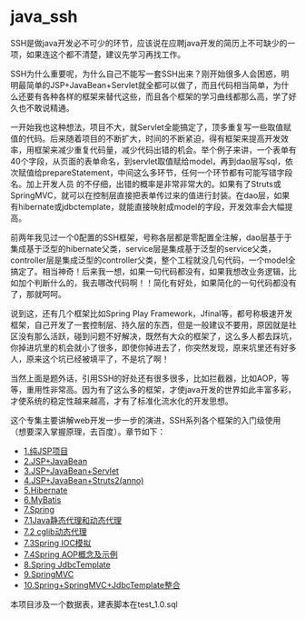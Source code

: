 # java_ssh
SSH是做java开发必不可少的环节，应该说在应聘java开发的简历上不可缺少的一项，如果连这个都不清楚，建议先学习再找工作。

SSH为什么重要呢，为什么自己不能写一套SSH出来？刚开始很多人会困惑，明明最简单的JSP+JavaBean+Servlet就全都可以做了，而且代码相当简单，为什么还要有各种各样的框架来替代这些，而且各个框架的学习曲线都那么高，学了好久也不敢说精通。

一开始我也这种想法，项目不大，就Servlet全能搞定了，顶多重复写一些取值赋值的代码。后来随着项目的不断扩大，时间的不断紧迫，得有框架来提高开发效率，用框架来减少重复代码量，减少代码出错的机会。举个例子来讲，一个表单有40个字段，从页面的表单命名，到servlet取值赋给model，再到dao层写sql，依次赋值给prepareStatement，中间这么多环节，任何一个环节都有可能写错字段名。加上开发人员 的不仔细，出错的概率是非常非常大的。如果有了Struts或SpringMVC，就可以在控制层直接把表单传过来的值进行封装。在dao层，如果有hibernate或jdbctemplate，就能直接映射成model的字段，开发效率会大幅提高。

前两年我见过一个0配置的SSH框架，号称各层都是零配置全注解，dao层基于于集成基于泛型的hibernate父类，service层是集成基于泛型的service父类，controller层是集成泛型的controller父类，整个工程就没几句代码，一个model全搞定了。相当神奇！后来我一想，如果一句代码都没有，如果我想改业务逻辑，比如加个判断什么的，我去哪改代码啊！！简化有好处，如果简化的一句代码都没有了，那就呵呵。

说到这，还有几个框架比如Spring Play Framework，Jfinal等，都号称极速开发框架，自己开发了一套控制层、持久层的东西，但是一般建议不要用，原因就是社区没有那么活跃，碰到问题不好解决，既然有大众的框架了，这么多人都去踩坑，你掉进坑里的机会就小了很多，即使你掉进去了，你突然发现，原来坑里还有好多人，原来这个坑已经被填平了，不是坑了啊！

当然上面是题外话，引用SSH的好处还有很多很多，比如拦截器，比如AOP，等等，重用性非常高。因为有了这么多的框架，才使java开发的世界如此丰富多彩，才使系统的稳定性越来越高，才有了标准化流水化的开发思想。

这个专集主要讲解web开发一步一步的演进，SSH系列各个框架的入门级使用（想要深入掌握原理，去百度）。章节如下：
- [1.纯JSP项目](http://www.jianshu.com/p/b5dfb698fcb0)
- [2.JSP+JavaBean](http://www.jianshu.com/p/be410d876a6e)
- [3.JSP+JavaBean+Servlet](http://www.jianshu.com/p/461a44505cb4)
- [4.JSP+JavaBean+Struts2(anno)](http://www.jianshu.com/p/5665e2480789)
- [5.Hibernate](http://www.jianshu.com/p/227260477d1c)
- [6.MyBatis](http://www.jianshu.com/p/45cb9374ab51)
- [7.Spring](http://www.jianshu.com/p/736ef20e4306)
- [7.1Java静态代理和动态代理](http://www.jianshu.com/p/2f518a4a4c2b)
- [7.2 cglib动态代理](http://www.jianshu.com/p/758c0d529849)
- [7.3Spring IOC模拟](http://www.jianshu.com/p/dacfb4a9f461)
- [7.4Spring AOP概念及示例](http://www.jianshu.com/p/5a5e48d7d0c4)
- [8.Spring JdbcTemplate](http://www.jianshu.com/p/db4b9b628c1a)
- [9.SpringMVC](http://www.jianshu.com/p/15127e701024)
- [10.Spring+SpringMVC+JdbcTemplate整合](http://www.jianshu.com/p/312acf31a680)


本项目涉及一个数据表，建表脚本在test_1.0.sql